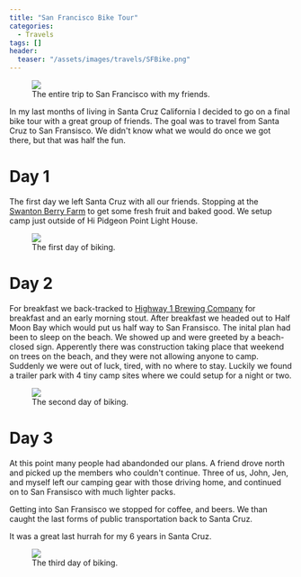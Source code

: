 ```yaml
---
title: "San Francisco Bike Tour"
categories:
  - Travels
tags: []
header:
  teaser: "/assets/images/travels/SFBike.png"
---
```


<figure class="align-left">
	<img src="{{site.url}}{{site.baseurl}}/assets/images/travels/SFBike/SFTour-all.png" />
	<figcaption>The entire trip to San Francisco with my friends.</figcaption>
</figure>

In my last months of living in Santa Cruz California I decided to go on a final bike tour with a great group of friends. The goal was to travel from Santa Cruz to San Fransisco. We didn't know what we would do once we got there, but that was half the fun.

# Day 1

The first day we left Santa Cruz with all our friends. Stopping at the [Swanton Berry Farm](swantonberryfarm.com) to get some fresh fruit and baked good. We setup camp just outside of Hi Pidgeon Point Light House.

<figure class="align-left">
	<img src="{{site.url}}{{site.baseurl}}/assets/images/travels/SFBike/SFTour-day1.png" />
	<figcaption>The first day of biking.</figcaption>
</figure>

# Day 2 

For breakfast we back-tracked to [Highway 1 Brewing Company](highway1brewing.com) for breakfast and an early morning stout. After breakfast we headed out to Half Moon Bay which would put us half way to San Fransisco. The inital plan had been to sleep on the beach. We showed up and were greeted by a beach-closed sign. Apperently there was construction taking place that weekend on trees on the beach, and they were not allowing anyone to camp. Suddenly we were out of luck, tired, with no where to stay. Luckily we found a trailer park with 4 tiny camp sites where we could setup for a night or two.

<figure class="align-left">
	<img src="{{site.url}}{{site.baseurl}}/assets/images/travels/SFBike/SFTour-day2.png" />
	<figcaption>The second day of biking.</figcaption>
</figure>

# Day 3

At this point many people had abandonded our plans. A friend drove north and picked up the members who couldn't continue. Three of us, John, Jen, and myself left our camping gear with those driving home, and continued on to San Fransisco with much lighter packs.

Getting into San Fransisco we stopped for coffee, and beers. We than caught the last forms of public transportation back to Santa Cruz.

It was a great last hurrah for my 6 years in Santa Cruz.

<figure class="align-left">
	<img src="{{site.url}}{{site.baseurl}}/assets/images/travels/SFBike/SFTour-day3.png" />
	<figcaption>The third day of biking.</figcaption>
</figure>